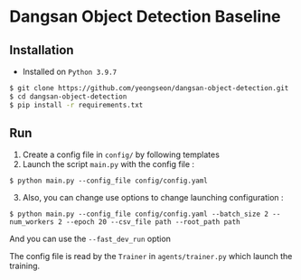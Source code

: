 # Dangsan Object Detection Baseline
## Installation

* Installed on `Python 3.9.7`
```bash
$ git clone https://github.com/yeongseon/dangsan-object-detection.git
$ cd dangsan-object-detection
$ pip install -r requirements.txt
```
## Run

1. Create a config file in ```config/``` by following templates
2. Launch the script ```main.py``` with the config file : 
``` 
$ python main.py --config_file config/config.yaml
```
3. Also, you can change use options to change launching configuration :
``` 
$ python main.py --config_file config/config.yaml --batch_size 2 --num_workers 2 --epoch 20 --csv_file path --root_path path
```
And you can use the ```--fast_dev_run``` option

The config file is read by the ```Trainer``` in ```agents/trainer.py``` which launch the training.
